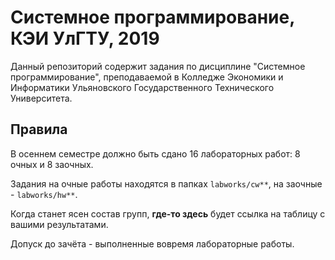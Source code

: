 # Системное программирование, КЭИ УлГТУ, 2019

Данный репозиторий содержит задания по дисциплине "Системное программирование", преподаваемой в Колледже Экономики и Информатики Ульяновского Государственного Технического Университета.

## Правила

В осеннем семестре должно быть сдано 16 лабораторных работ: 8 очных и 8 заочных.

Задания на очные работы находятся в папках `labworks/cw**`, на заочные - `labworks/hw**`.

Когда станет ясен состав групп, **где-то здесь** будет ссылка на таблицу с вашими результатами.

Допуск до зачёта - выполненные вовремя лабораторные работы.
